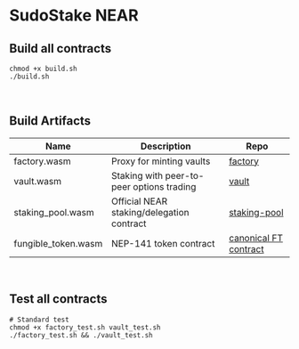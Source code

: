 # SudoStake NEAR

## Build all contracts
```
chmod +x build.sh
./build.sh
```

&nbsp;

## Build Artifacts

| Name     | Description    | Repo     |
|----------|----------------|----------|
| factory.wasm | Proxy for minting vaults | [factory](contracts/factory) |
| vault.wasm | Staking with peer-to-peer options trading | [vault](contracts/vault) |
| staking_pool.wasm  | Official NEAR staking/delegation contract  | [staking-pool](https://github.com/near/core-contracts/tree/master/staking-pool) |
| fungible_token.wasm  | NEP-141 token contract  | [canonical FT contract](https://github.com/near-examples/FT) |

&nbsp;

## Test all contracts
```
# Standard test
chmod +x factory_test.sh vault_test.sh
./factory_test.sh && ./vault_test.sh
```
